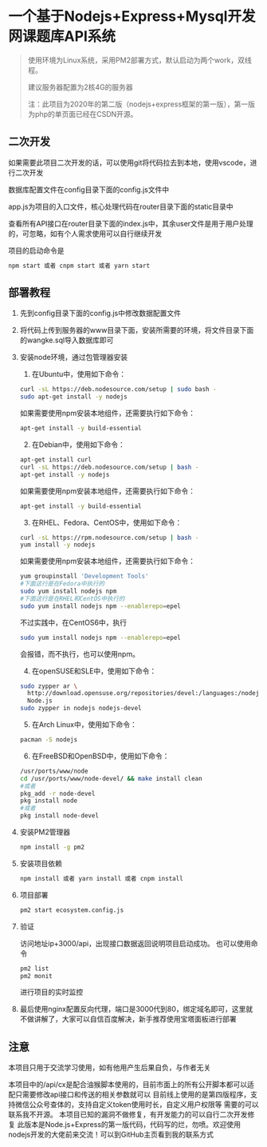 #  一个基于Nodejs+Express+Mysql开发网课题库API系统

> 使用环境为Linux系统，采用PM2部署方式，默认启动为两个work，双线程。
>
> 建议服务器配置为2核4G的服务器
>
> 注：此项目为2020年的第二版（nodejs+express框架的第一版），第一版为php的单页面已经在CSDN开源。

## 二次开发

如果需要此项目二次开发的话，可以使用git将代码拉去到本地，使用vscode，进行二次开发

数据库配置文件在config目录下面的config.js文件中

app.js为项目的入口文件，核心处理代码在router目录下面的static目录中

查看所有API接口在router目录下面的index.js中，其余user文件是用于用户处理的，可忽略，如有个人需求使用可以自行继续开发

项目的启动命令是

```bash
npm start 或者 cnpm start 或者 yarn start
```



## 部署教程

1. 先到config目录下面的config.js中修改数据配置文件

2. 将代码上传到服务器的www目录下面，安装所需要的环境，将文件目录下面的wangke.sql导入数据库即可

3. 安装node环境，通过包管理器安装

   1. 在Ubuntu中，使用如下命令：

   ```bash
   curl -sL https://deb.nodesource.com/setup | sudo bash -
   sudo apt-get install -y nodejs
   ```

   如果需要使用npm安装本地组件，还需要执行如下命令：

   ```bash
   apt-get install -y build-essential
   ```

   2. 在Debian中，使用如下命令：

   ```bash
   apt-get install curl
   curl -sL https://deb.nodesource.com/setup | bash -
   apt-get install -y nodejs
   ```

   如果需要使用npm安装本地组件，还需要执行如下命令：

   ```bash
   apt-get install -y build-essential
   ```

   3. 在RHEL、Fedora、CentOS中，使用如下命令：

   ```bash
   curl -sL https://rpm.nodesource.com/setup | bash -
   yum install -y nodejs
   ```

   如果需要使用npm安装本地组件，还需要执行如下命令：

   ```bash
   yum groupinstall 'Development Tools'
   #下面这行是在Fedora中执行的
   sudo yum install nodejs npm
   #下面这行是在RHEL和CentOS中执行的
   sudo yum install nodejs npm --enablerepo=epel
   ```

   不过实践中，在CentOS6中，执行 

   ```bash
   sudo yum install nodejs npm --enablerepo=epel
   ```

   会报错，而不执行，也可以使用npm。

   4. 在openSUSE和SLE中，使用如下命令：

   ```bash
   sudo zypper ar \
     http://download.opensuse.org/repositories/devel:/languages:/nodejs/openSUSE_13.1/ \
     Node.js
   sudo zypper in nodejs nodejs-devel
   ```

   5. 在Arch Linux中，使用如下命令：

   ```bash
   pacman -S nodejs
   ```

   6. 在FreeBSD和OpenBSD中，使用如下命令：

   ```bash
   /usr/ports/www/node
   cd /usr/ports/www/node-devel/ && make install clean
   #或者
   pkg_add -r node-devel
   pkg install node
   #或者
   pkg install node-devel
   ```

4. 安装PM2管理器

   ```bash
   npm install -g pm2
   ```

5. 安装项目依赖

   ```bash
   npm install 或者 yarn install 或者 cnpm install
   ```

6. 项目部署

   ```bash
   pm2 start ecosystem.config.js
   ```

7. 验证

   访问地址ip+3000/api，出现接口数据返回说明项目启动成功。
   也可以使用命令

   ```bash
   pm2 list
   pm2 monit
   ```

   进行项目的实时监控
   
8. 最后使用nginx配置反向代理，端口是3000代到80，绑定域名即可，这里就不做讲解了，大家可以自信百度解决，新手推荐使用宝塔面板进行部署

## 注意

本项目只用于交流学习使用，如有他用产生后果自负，与作者无关

本项目中的/api/cx是配合油猴脚本使用的，目前市面上的所有公开脚本都可以适配只需要修改api接口和传送的相关参数就可以
目前线上使用的是第四版程序，支持微信公众号查体的，支持自定义token使用时长，自定义用户权限等
需要的可以联系我不开源。
本项目已知的漏洞不做修复，有开发能力的可以自行二次开发修复
此版本是Node.js+Express的第一版代码，代码写的烂，勿喷。欢迎使用nodejs开发的大佬前来交流！可以到GitHub主页看到我的联系方式

